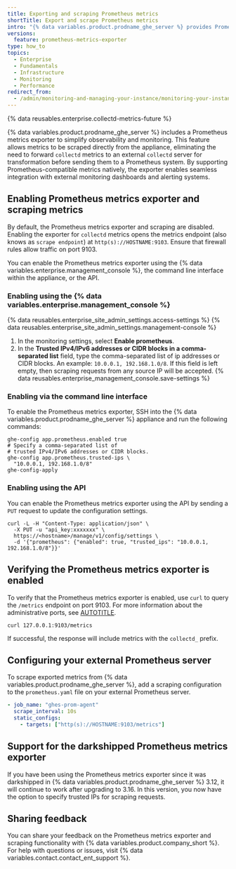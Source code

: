 ```yaml
---
title: Exporting and scraping Prometheus metrics
shortTitle: Export and scrape Prometheus metrics
intro: "{% data variables.product.prodname_ghe_server %} provides Prometheus-compatible metrics by transforming `collectd` data. These metrics can be scraped from a dedicated endpoint, allowing integration with observability and monitoring tools for performance insights."
versions:
  feature: prometheus-metrics-exporter
type: how_to
topics:
  - Enterprise
  - Fundamentals
  - Infrastructure
  - Monitoring
  - Performance
redirect_from:
  - /admin/monitoring-and-managing-your-instance/monitoring-your-instance/exporting-and-scraping-prometheus-metrics
---
```


{% data reusables.enterprise.collectd-metrics-future %}

{% data variables.product.prodname_ghe_server %} includes a Prometheus metrics exporter to simplify observability and monitoring. This feature allows metrics to be scraped directly from the appliance, eliminating the need to forward `collectd` metrics to an external `collectd` server for transformation before sending them to a Prometheus system. By supporting Prometheus-compatible metrics natively, the exporter enables seamless integration with external monitoring dashboards and alerting systems.

## Enabling Prometheus metrics exporter and scraping metrics

By default, the Prometheus metrics exporter and scraping are disabled. Enabling the exporter for `collectd` metrics opens the metrics endpoint (also knows as `scrape endpoint`) at `http(s)://HOSTNAME:9103`. Ensure that firewall rules allow traffic on port 9103.

You can enable the Prometheus metrics exporter using the {% data variables.enterprise.management_console %}, the command line interface within the appliance, or the API.

### Enabling using the {% data variables.enterprise.management_console %}

{% data reusables.enterprise_site_admin_settings.access-settings %}
{% data reusables.enterprise_site_admin_settings.management-console %}
1. In the monitoring settings, select **Enable prometheus**.
1. In the **Trusted IPv4/IPv6 addresses or CIDR blocks in a comma-separated list** field, type the comma-separated list of ip addresses or CIDR blocks. An example: `10.0.0.1, 192.168.1.0/8`. If this field is left empty, then scraping requests from any source IP will be accepted.
{% data reusables.enterprise_management_console.save-settings %}

### Enabling via the command line interface

To enable the Prometheus metrics exporter, SSH into the {% data variables.product.prodname_ghe_server %} appliance and run the following commands:

```shell
ghe-config app.prometheus.enabled true
# Specify a comma-separated list of 
# trusted IPv4/IPv6 addresses or CIDR blocks.
ghe-config app.prometheus.trusted-ips \
  "10.0.0.1, 192.168.1.0/8"
ghe-config-apply
```

### Enabling using the API

You can enable the Prometheus metrics exporter using the API by sending a `PUT` request to update the configuration settings.

```shell
curl -L -H "Content-Type: application/json" \
  -X PUT -u "api_key:xxxxxxx" \
  https://<hostname>/manage/v1/config/settings \
  -d '{"prometheus": {"enabled": true, "trusted_ips": "10.0.0.1, 192.168.1.0/8"}}'
```

## Verifying the Prometheus metrics exporter is enabled

To verify that the Prometheus metrics exporter is enabled, use `curl` to query the `/metrics` endpoint on port 9103. For more information about the administrative ports, see [AUTOTITLE](/admin/configuring-settings/configuring-network-settings/network-ports#administrative-ports).

```shell
curl 127.0.0.1:9103/metrics
```

If successful, the response will include metrics with the `collectd_` prefix.

## Configuring your external Prometheus server

To scrape exported metrics from  {% data variables.product.prodname_ghe_server %}, add a scraping configuration to the `prometheus.yaml` file on your external Prometheus server.

```yaml
- job_name: "ghes-prom-agent"
  scrape_interval: 10s
  static_configs:
    - targets: ["http(s)://HOSTNAME:9103/metrics"]
```

## Support for the darkshipped Prometheus metrics exporter

If you have been using the Prometheus metrics exporter since it was darkshipped in {% data variables.product.prodname_ghe_server %} 3.12, it will continue to work after upgrading to 3.16. In this version, you now have the option to specify trusted IPs for scraping requests.

## Sharing feedback

You can share your feedback on the Prometheus metrics exporter and scraping functionality with {% data variables.product.company_short %}. For help with questions or issues, visit {% data variables.contact.contact_ent_support %}.
